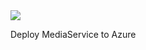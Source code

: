 <a href="https://azuredeploy.net/?repository=https://github.com/szympulka/AzureARM/tree/master/MediaService" target="_blank">
    <img src="http://azuredeploy.net/deploybutton.png"/>
</a>

Deploy MediaService to Azure

